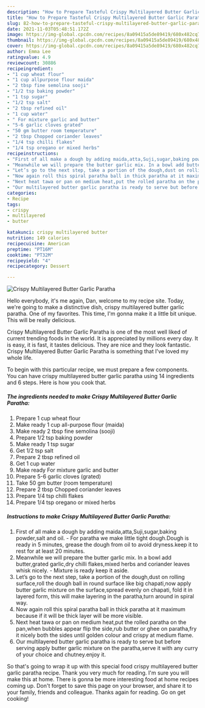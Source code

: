 ```yaml
---
description: "How to Prepare Tasteful Crispy Multilayered Butter Garlic Paratha"
title: "How to Prepare Tasteful Crispy Multilayered Butter Garlic Paratha"
slug: 82-how-to-prepare-tasteful-crispy-multilayered-butter-garlic-paratha
date: 2021-11-03T05:48:51.172Z
image: https://img-global.cpcdn.com/recipes/8a09415a5de89419/680x482cq70/crispy-multilayered-butter-garlic-paratha-recipe-main-photo.jpg
thumbnail: https://img-global.cpcdn.com/recipes/8a09415a5de89419/680x482cq70/crispy-multilayered-butter-garlic-paratha-recipe-main-photo.jpg
cover: https://img-global.cpcdn.com/recipes/8a09415a5de89419/680x482cq70/crispy-multilayered-butter-garlic-paratha-recipe-main-photo.jpg
author: Emma Lee
ratingvalue: 4.9
reviewcount: 30886
recipeingredient:
- "1 cup wheat flour"
- "1 cup allpurpose flour maida"
- "2 tbsp fine semolina sooji"
- "1/2 tsp baking powder"
- "1 tsp sugar"
- "1/2 tsp salt"
- "2 tbsp refined oil"
- "1 cup water"
- " For mixture garlic and butter"
- "5-6 garlic cloves grated"
- "50 gm butter room temperature"
- "2 tbsp Chopped coriander leaves"
- "1/4 tsp chilli flakes"
- "1/4 tsp oregano or mixed herbs"
recipeinstructions:
- "First of all make a dough by adding maida,atta,Suji,sugar,baking powder,salt and oil. For paratha we make little tight dough.Dough is ready in 5 minutes, grease the dough from oil to avoid dryness.keep it to rest for at least 20 minutes."
- "Meanwhile we will prepare the butter garlic mix. In a bowl add butter,grated garlic,dry chilli flakes,mixed herbs and coriander leaves whisk nicely. Mixture is ready keep it aside."
- "Let’s go to the next step, take a portion of the dough,dust on rolling surface,roll the dough ball in round surface like big chapati,now apply butter garlic mixture on the surface,spread evenly on chapati, fold it in layered form, this will make layering in the paratha,turn around in spiral way."
- "Now again roll this spiral paratha ball in thick paratha at it maximum because if it will be thick layer will be more visible."
- "Next heat tawa or pan on medium heat,put the rolled paratha on the pan,when bubbles appear flip the side,rub butter or ghee on paratha,fry it nicely both the sides until golden colour and crispy at medium flame."
- "Our multilayered butter garlic paratha is ready to serve but before serving apply butter garlic mixture on the paratha,serve it with any curry of your choice and chutney.enjoy it."
categories:
- Recipe
tags:
- crispy
- multilayered
- butter

katakunci: crispy multilayered butter 
nutrition: 149 calories
recipecuisine: American
preptime: "PT16M"
cooktime: "PT32M"
recipeyield: "4"
recipecategory: Dessert

---
```



![Crispy Multilayered Butter Garlic Paratha](https://img-global.cpcdn.com/recipes/8a09415a5de89419/680x482cq70/crispy-multilayered-butter-garlic-paratha-recipe-main-photo.jpg)

Hello everybody, it's me again, Dan, welcome to my recipe site. Today, we're going to make a distinctive dish, crispy multilayered butter garlic paratha. One of my favorites. This time, I'm gonna make it a little bit unique. This will be really delicious.



Crispy Multilayered Butter Garlic Paratha is one of the most well liked of current trending foods in the world. It is appreciated by millions every day. It is easy, it is fast, it tastes delicious. They are nice and they look fantastic. Crispy Multilayered Butter Garlic Paratha is something that I've loved my whole life.


To begin with this particular recipe, we must prepare a few components. You can have crispy multilayered butter garlic paratha using 14 ingredients and 6 steps. Here is how you cook that.

<!--inarticleads1-->

##### The ingredients needed to make Crispy Multilayered Butter Garlic Paratha:

1. Prepare 1 cup wheat flour
1. Make ready 1 cup all-purpose flour (maida)
1. Make ready 2 tbsp fine semolina (sooji)
1. Prepare 1/2 tsp baking powder
1. Make ready 1 tsp sugar
1. Get 1/2 tsp salt
1. Prepare 2 tbsp refined oil
1. Get 1 cup water
1. Make ready  For mixture garlic and butter
1. Prepare 5-6 garlic cloves (grated)
1. Take 50 gm butter (room temperature)
1. Prepare 2 tbsp Chopped coriander leaves
1. Prepare 1/4 tsp chilli flakes
1. Prepare 1/4 tsp oregano or mixed herbs




<!--inarticleads2-->

##### Instructions to make Crispy Multilayered Butter Garlic Paratha:

1. First of all make a dough by adding maida,atta,Suji,sugar,baking powder,salt and oil. - For paratha we make little tight dough.Dough is ready in 5 minutes, grease the dough from oil to avoid dryness.keep it to rest for at least 20 minutes.
1. Meanwhile we will prepare the butter garlic mix. In a bowl add butter,grated garlic,dry chilli flakes,mixed herbs and coriander leaves whisk nicely. - Mixture is ready keep it aside.
1. Let’s go to the next step, take a portion of the dough,dust on rolling surface,roll the dough ball in round surface like big chapati,now apply butter garlic mixture on the surface,spread evenly on chapati, fold it in layered form, this will make layering in the paratha,turn around in spiral way.
1. Now again roll this spiral paratha ball in thick paratha at it maximum because if it will be thick layer will be more visible.
1. Next heat tawa or pan on medium heat,put the rolled paratha on the pan,when bubbles appear flip the side,rub butter or ghee on paratha,fry it nicely both the sides until golden colour and crispy at medium flame.
1. Our multilayered butter garlic paratha is ready to serve but before serving apply butter garlic mixture on the paratha,serve it with any curry of your choice and chutney.enjoy it.




So that's going to wrap it up with this special food crispy multilayered butter garlic paratha recipe. Thank you very much for reading. I'm sure you will make this at home. There is gonna be more interesting food at home recipes coming up. Don't forget to save this page on your browser, and share it to your family, friends and colleague. Thanks again for reading. Go on get cooking!
